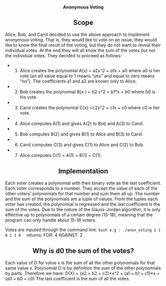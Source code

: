 <h4 align="center"> Anonymous Voting</h4>


<h2 align="center"> Scope</h2>

Alice, Bob, and Carol decided to use the above approach to implement anonymous voting.
That is, they would like to vote on an issue, they would like to know the final result of the
voting, but they do not want to reveal their individual votes. At the end they will all know the
sum of the votes but not the individual votes.
They decided to proceed as follows:

* 1. Alice creates the polynomial A(x) = a2*x^2 + a1*x + a0 where a0 is her vote (an a0
value equal to 1 means “yes” and equal to zero means “no”). The coefficients a1 and
a2 are known only to Alice.

* 2. Bob creates the polynomial  B(x ) = b2 x^2 + b1*x + b0 where b0 is his vote.
* 3. Carol creates the polynomial C(x) =c2*x^2 + c1*x + c0 where c0 is her vote.
* 4. Alice computes A(1) and gives A(2) to Bob and A(3) to Carol.
* 5. Bob computes B(2) and gives B(1) to Alice and B(3) to Carol.
* 6. Carol computes C(3) and gives C(1) to Alice and C(2) to Bob.
* 7. Alice computes D(1) = A(1) + B(1) + C(1).

<h2 align="center"> Implementation</h2>
  Each voter creates a polynomial with their binary vote as the last coefficient.
  Each voter corresponds to a number. They accept the value of each of the other voters' 
  polynomials for that number and sum them all up. The number and the sum of the polynomials
  are a tuple of values.
  From the tuples each voter has created, the polynomial is regressed and the last coefficient
  is the sum of the votes.
  Due to the nature of the Gauss-Jordan algorithm, it is only effective up to polynomials of 
  a certain degree (15-18), meaning that the program can only handle about 15-18 voters.

  Votes are inputed through the command line:
    ```bash
    e.g : ./anon_voting 1 1 0 1 1 0 
    ```
  returns:
   FOR: 4
   AGAINST: 2

<h2 align="center"> Why is d0 the sum of the votes?</h2>
  Each value of D for value x is the sum of all the other polynomials for that same value x.
  Polynomial D is by definition the sum of the other polynomials by parts.
  Therefore we have:
  D(X) = (a2 + b2 + c2)*x^2 + (a1 + b1 + c1)*x + (a0 + b0 + c0)
  The last coefficient is the sum of all the votes.

